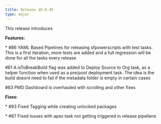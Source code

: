 ```yaml
---
title: Release 10.0.45
type: major
---
```


This release introduces

**Features:**

\* \#86 YAML Based Pipelines for releasing sfpowerscripts with test tasks. This is a first iteration, more tests are added and a full regression will be done for all the tasks every release

\#61 A isToBreakBuild flag was added to Deploy Source to Org task, as a helper function when used as a pre/post deployment task. The idea is the build doesnt need to fail if the metadata folder is empty in certain cases

\#83 PMD Dashboard is overhauled with scrolling and other fixes

**Fixes:**

\* \#93 Fixed Tagging while creating unlocked packages

\* \#87 Fixed Issues with apex task not getting triggered in release pipeliens